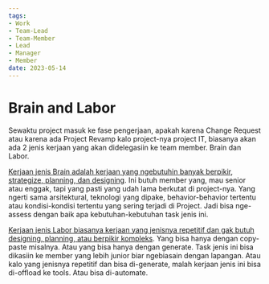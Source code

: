 ```yaml
---
tags:
- Work
- Team-Lead
- Team-Member
- Lead
- Manager
- Member
date: 2023-05-14
---
```


# Brain and Labor

Sewaktu project masuk ke fase pengerjaan, apakah karena Change Request atau karena ada Project Revamp kalo project-nya project IT, biasanya akan ada 2 jenis kerjaan yang akan didelegasiin ke team member. Brain dan Labor.

<ins>Kerjaan jenis Brain adalah kerjaan yang ngebutuhin banyak berpikir, strategize, planning, dan designing</ins>. Ini butuh member yang, mau senior atau enggak, tapi yang pasti yang udah lama berkutat di project-nya. Yang ngerti sama arsitektural, teknologi yang dipake, behavior-behavior tertentu atau kondisi-kondisi tertentu yang sering terjadi di Project. Jadi bisa nge-assess dengan baik apa kebutuhan-kebutuhan task jenis ini.

<ins>Kerjaan jenis Labor biasanya kerjaan yang jenisnya repetitif dan gak butuh designing, planning, atau berpikir kompleks</ins>. Yang bisa hanya dengan copy-paste misalnya. Atau yang bisa hanya dengan generate. Task jenis ini bisa dikasiin ke member yang lebih junior biar ngebiasain dengan lapangan. Atau kalo yang jenisnya repetitif dan bisa di-generate, malah kerjaan jenis ini bisa di-offload ke tools. Atau bisa di-automate.


